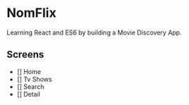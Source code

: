# NomFlix

Learning React and ES6 by building a Movie Discovery App.

## Screens

- [] Home
- [] Tv Shows
- [] Search
- [] Detail
